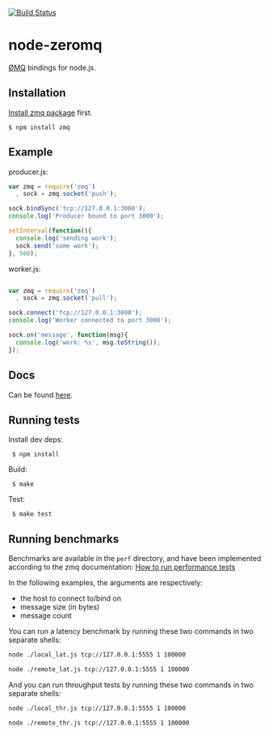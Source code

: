 [![Build Status](https://travis-ci.org/JustinTulloss/zeromq.node.png)](https://travis-ci.org/JustinTulloss/zeromq.node)

# node-zeromq

  [ØMQ](http://www.zeromq.org/) bindings for node.js.

## Installation

[Install zmq package](http://www.zeromq.org/intro:get-the-software) first.

    $ npm install zmq

## Example

producer.js:

```js
var zmq = require('zmq')
  , sock = zmq.socket('push');

sock.bindSync('tcp://127.0.0.1:3000');
console.log('Producer bound to port 3000');

setInterval(function(){
  console.log('sending work');
  sock.send('some work');
}, 500);
```

worker.js:

```js

var zmq = require('zmq')
  , sock = zmq.socket('pull');

sock.connect('tcp://127.0.0.1:3000');
console.log('Worker connected to port 3000');

sock.on('message', function(msg){
  console.log('work: %s', msg.toString());
});
```

## Docs

Can be found [here](http://htmlpreview.github.io/?https://github.com/JustinTulloss/zeromq.node/blob/master/docs/index.html).

## Running tests

  Install dev deps:

     $ npm install

  Build:

     $ make

  Test:

     $ make test

## Running benchmarks

Benchmarks are available in the `perf` directory, and have been implemented
according to the zmq documentation:
[How to run performance tests](http://www.zeromq.org/results:perf-howto)

In the following examples, the arguments are respectively:
- the host to connect to/bind on
- message size (in bytes)
- message count

You can run a latency benchmark by running these two commands in two separate
shells:

```sh
node ./local_lat.js tcp://127.0.0.1:5555 1 100000
```

```sh
node ./remote_lat.js tcp://127.0.0.1:5555 1 100000
```

And you can run throughput tests by running these two commands in two
separate shells:

```sh
node ./local_thr.js tcp://127.0.0.1:5555 1 100000
```

```sh
node ./remote_thr.js tcp://127.0.0.1:5555 1 100000
```

